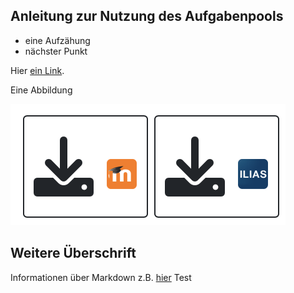 ## Anleitung zur Nutzung des Aufgabenpools

- eine Aufzähung
- nächster Punkt

Hier [ein Link](https://www-cs-faculty.stanford.edu/~knuth/).

Eine Abbildung

![](images/moodle-ilias.png)

## Weitere Überschrift

Informationen über Markdown z.B. [hier](https://www.markdownguide.org/cheat-sheet/)
Test
